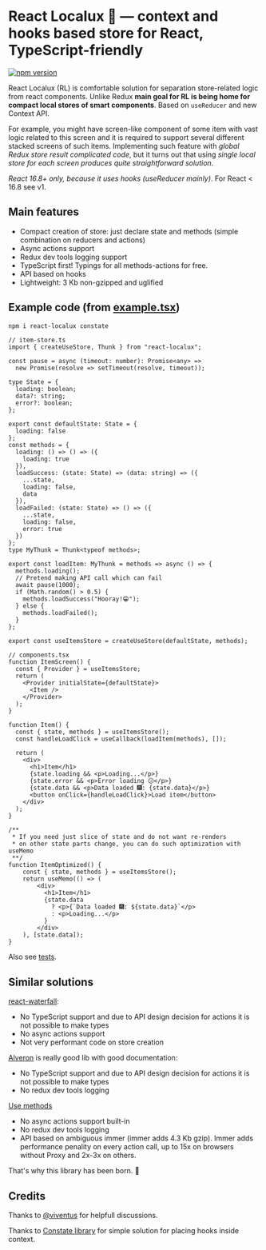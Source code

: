 # React Localux 🐬 — context and hooks based store for React, TypeScript-friendly

[![npm version](https://badge.fury.io/js/react-localux.svg)](https://www.npmjs.com/package/react-localux)

React Localux (RL) is comfortable solution for separation store-related logic from react components. Unlike Redux **main goal for RL is being home for compact local stores of smart components**. Based on `useReducer` and new Context API.

For example, you might have screen-like component of some item with vast logic related to this screen and it is required to support several different stacked screens of such items. Implementing such feature with _global Redux store result complicated code_, but it turns out that using _single local store for each screen produces quite straightforward solution_.

_React 16.8+ only, because it uses hooks (useReducer mainly)_. For React < 16.8 see v1.

## Main features

- Compact creation of store: just declare state and methods (simple combination on reducers and actions)
- Async actions support
- Redux dev tools logging support
- TypeScript first! Typings for all methods-actions for free.
- API based on hooks
- Lightweight: 3 Kb non-gzipped and uglified

## Example code (from [example.tsx](example/example.tsx))

```bash
npm i react-localux constate
```

```tsx
// item-store.ts
import { createUseStore, Thunk } from "react-localux";

const pause = async (timeout: number): Promise<any> =>
  new Promise(resolve => setTimeout(resolve, timeout));

type State = {
  loading: boolean;
  data?: string;
  error?: boolean;
};

export const defaultState: State = {
  loading: false
};
const methods = {
  loading: () => () => ({
    loading: true
  }),
  loadSuccess: (state: State) => (data: string) => ({
    ...state,
    loading: false,
    data
  }),
  loadFailed: (state: State) => () => ({
    ...state,
    loading: false,
    error: true
  })
};
type MyThunk = Thunk<typeof methods>;

export const loadItem: MyThunk = methods => async () => {
  methods.loading();
  // Pretend making API call which can fail
  await pause(1000);
  if (Math.random() > 0.5) {
    methods.loadSuccess("Hooray!😁");
  } else {
    methods.loadFailed();
  }
};

export const useItemsStore = createUseStore(defaultState, methods);

// components.tsx
function ItemScreen() {
  const { Provider } = useItemsStore;
  return (
    <Provider initialState={defaultState}>
      <Item />
    </Provider>
  );
}

function Item() {
  const { state, methods } = useItemsStore();
  const handleLoadClick = useCallback(loadItem(methods), []);

  return (
    <div>
      <h1>Item</h1>
      {state.loading && <p>Loading...</p>}
      {state.error && <p>Error loading 😕</p>}
      {state.data && <p>Data loaded 🎆: {state.data}</p>}
      <button onClick={handleLoadClick}>Load item</button>
    </div>
  );
}

/**
 * If you need just slice of state and do not want re-renders
 * on other state parts change, you can do such optimization with useMemo
 **/
function ItemOptimized() {
    const { state, methods } = useItemsStore();
    return useMemo(() => (
        <div>
          <h1>Item</h1>
          {state.data
            ? <p>{`Data loaded 🎆: ${state.data}`</p>
            : <p>Loading...</p>
          }
        </div>
    ), [state.data]);
}

```

Also see [tests](__tests__/create-store.spec.tsx).

## Similar solutions

[react-waterfall](https://github.com/didierfranc/react-waterfall):

- No TypeScript support and due to API design decision for actions it is not possible to make types
- No async actions support
- Not very performant code on store creation

[Alveron](https://github.com/rofrischmann/alveron) is really good lib with good documentation:

- No TypeScript support and due to API design decision for actions it is not possible to make types
- No redux dev tools logging

[Use methods](https://github.com/pelotom/use-methods)

- No async actions support built-in
- No redux dev tools logging
- API based on ambiguous immer (immer adds 4.3 Kb gzip). Immer adds performance penality on every action call, up to 15x on browsers without Proxy and 2x-3x on others.

That's why this library has been born. 👭

## Credits

Thanks to [@viventus](https://github.com/viventus) for helpfull discussions.

Thanks to [Constate library](https://github.com/diegohaz/constate) for simple solution for placing hooks inside context.

